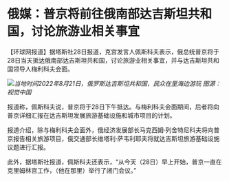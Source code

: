

# 俄媒：普京将前往俄南部达吉斯坦共和国，讨论旅游业相关事宜

【环球网报道】据塔斯社28日报道，克宫发言人佩斯科夫表示，俄总统普京将于28日当天抵达俄南部达吉斯坦共和国，讨论旅游业相关事宜，并与达吉斯坦共和国领导人梅利科夫会面。

![](https://inews.gtimg.com/om_bt/ORknpTkveKv9C3MUgZy8RYqNKlBn4g00IUK2Z417zpdlUAA/1000)_当地时间2022年8月21日，俄罗斯达吉斯坦共和国，民众在里海边游玩
图源：视觉中国_

报道称，佩斯科夫说，普京将于28日下午抵达。与梅利科夫会面期间，后者将向普京详细汇报在达吉斯坦发展旅游基础设施和城市项目的计划。

报道介绍，除与梅利科夫会面外，俄经济发展部长马克西姆·列舍特尼科夫将向普京报告相关旅游项目，俄交通部长维塔利·萨韦利耶夫将就达吉斯坦旅游基础设施议题进行汇报。

此外，据塔斯社报道，佩斯科夫还表示，“从今天（28日）早上开始，普京一直在克里姆林宫工作，（他在那里）举行了闭门会议。”

